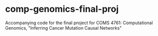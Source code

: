 # comp-genomics-final-proj
Accompanying code for the final project for COMS 4761: Computational Genomics, "Inferring Cancer Mutation Causal Networks"
